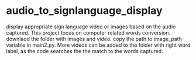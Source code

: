 # audio_to_signlanguage_display
display appropriate sign language video or images based on the audio captured. This project focus on computer related words conversion.
downlaod the folder with images and video. copy the path to image_path variable in main2.py.
More videos can be added to the folder with right word label, as the code searches the the match to the words captured.
